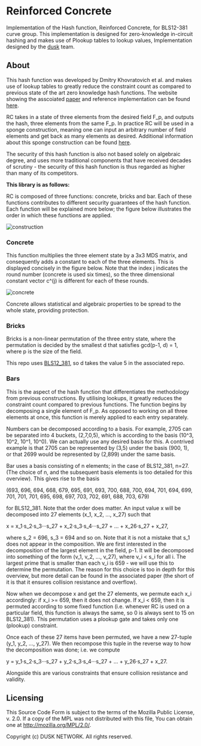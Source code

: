 # Reinforced Concrete
Implementation of the Hash function, Reinforced 
Concrete, for BLS12-381 curve group. This implementation 
is designed for zero-knowledge in-circuit hashing and makes use of 
Plookup tables to lookup values,
Implementation designed by the 
[dusk](https://dusk.network) team. 

## About
This hash function was developed by Dmitry 
Khovratovich et al. and makes use of lookup 
tables to greatly reduce the constraint count as 
compared to previous state of the art zero knowledge hash functions.
The website showing the asscoiated 
[paper](https://drive.google.com/file/d/1MCIqD8XwKrHVBQPc26XjAmM9RyrLDpjw/view) and reference 
implementation can be found [here](https://www.rc-hash.info/). 

RC takes in a state of three elements from the 
desired field F_p, and outputs the hash, three 
elements from the same F_p. In practice RC will 
be used in a sponge construction, meaning one 
can input an arbitrary number of field elements 
and get back as many elements as desired. Additional 
information about this sponge construction can be 
found [here](https://en.wikipedia.org/wiki/Sponge_function).

The security of this hash function is also not 
based solely on algebraic degree, and uses more 
traditional components that have received decades
of scrutiny - the security of this hash function 
is thus regarded as higher than many of its 
competitors.

**This library is as follows:**


RC is composed of three functions: concrete, 
bricks and bar. Each of these functions contributes 
to different security guarantees of the hash function.
Each function will be explained more below; the figure
below illustrates the order in which these functions
are applied.

![construction](https://user-images.githubusercontent.com/49643572/129221137-b68ad83f-1cdb-4643-bb50-302aa87bc3ac.png)


### Concrete
This function multiplies the three element state by a 
3x3 MDS matrix, and consequently adds a constant to each
of the three elements. This is displayed concisely in 
the figure below. Note that the index j indicates the
round number (concrete is used six times), so the three
dimensional constant vector c^(j) is different for
each of these rounds.

![concrete](https://user-images.githubusercontent.com/49643572/129221363-f852674d-3180-499b-a715-718d9d773406.png)


Concrete allows statistical and algebraic properties 
to be spread to the whole state, providing protection.

### Bricks
Bricks is a non-linear permutation of the three entry 
state, where the permutation is decided by the smallest
d that satisfies gcd(p-1, d) = 1, where p is the size of the field.

This repo uses [BLS12_381](https://github.com/dusk-network/bls12_381/tree/master/src), so d takes the value 5 in the associated repo.

### Bars
This is the aspect of the hash function that differentiates 
the methodology from previous constructions. 
By utilising lookups, it greatly reduces the constraint 
count compared to previous functions. The function 
begins by decomposing a single element of F_p. As 
opposed to working on all three elements at once,
this function is merely applied to each entry 
separately.
 
Numbers can be decomposed according to a basis. 
For example, 2705 can be separated into 4 buckets,
(2,7,0,5), which is according to the basis 
(10^3, 10^2, 10^1, 10^0). We can actually use 
any desired basis for this. A contrived example is that
2705 can be represented by (3,5) under the basis (900, 1),
or that 2699 would be represented by (2,899) under the same basis.

Bar uses a basis 
consisting of n elements; in the case of BLS12_381,
n=27. (The choice of n, and the subsequent 
basis elements is too detailed for this overview).
This gives rise to the basis 

(693, 696, 694, 668, 679, 695, 691, 693, 700, 688, 700, 694, 701, 694, 699, 701, 701, 701, 695, 698, 697, 703, 702, 691, 688, 703, 679)

for BLS12_381. Note that the order does 
matter. An input value x will be decomposed 
into 27 elements (x_1, x_2, ..., x_27) such 
that

x = x_1·s_2·s_3···s_27 + x_2·s_3·s_4···s_27 + ... + x_26·s_27 + x_27,

where s_2 = 696, s_3 = 694 
and so on. Note that it is not a mistake that 
s_1 does not appear in the composition.
We are first interested in the decomposition 
of the largest element in the field, p-1. 
It will be decomposed into something of the 
form (v_1, v_2, ..., v_27), where v_i < s_i for all i. The largest prime that is smaller than each v_i is 659 - we 
will use this to determine the permutation. 
The reason for this choice is too in depth 
for this overview, but more detail can be 
found in the associated paper 
(the short of it is that it ensures collision resistance and overflow).

Now when we decompose x and get the 27 elements, 
we permute each x_i accordingly: if x_i >= 659,
then it does not change. If x_i < 659, 
then it is permuted according to some 
fixed function (i.e. whenever RC is used
on a particular field, this function is 
always the same, so 0 is always sent to 
15 on BLS12_381). This permutation uses 
a plookup gate and takes only one (plookup) constraint.

Once each of these 27 items have been permuted,
we have a new 27-tuple (y_1, y_2, ..., y_27). We then recompose this tuple in the reverse way to how the 
decomposition was done; i.e. we compute 

y = y_1·s_2·s_3···s_27 + y_2·s_3·s_4···s_27 + ... + y_26·s_27 + x_27.

Alongside this are various constraints 
that ensure collision resistance and validity.

## Licensing
This Source Code Form is subject to the terms of the Mozilla Public
License, v. 2.0. If a copy of the MPL was not distributed with this
file, You can obtain one at http://mozilla.org/MPL/2.0/.

Copyright (c) DUSK NETWORK. All rights reserved.
